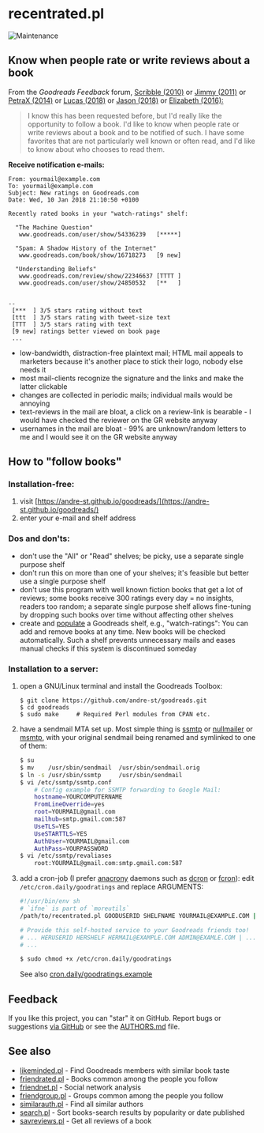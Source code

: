 # recentrated.pl

![Maintenance](https://img.shields.io/maintenance/yes/2019.svg)


## Know when people rate or write reviews about a book

From the _Goodreads Feedback_ forum, 
[Scribble (2010)](https://web.archive.org/web/20190525012742/https://www.goodreads.com/topic/show/440170-follow-user-reviews----follow-the-book)
or [Jimmy (2011)](https://web.archive.org/web/20190525012635/https://www.goodreads.com/topic/show/563115-follow-a-book)
or [PetraX (2014)](https://web.archive.org/web/20190525012443/https://www.goodreads.com/topic/show/2136206-following-books)
or [Lucas (2018)](https://web.archive.org/web/20190525012344/https://www.goodreads.com/topic/show/19212816-follow-all-reviews-of-a-book)
or [Jason (2018)](https://web.archive.org/web/20190525012148/https://www.goodreads.com/topic/show/19540183-subscribe-to-book-reviews-of-certain-books)
or [Elizabeth (2016):](https://web.archive.org/web/20190525012253/https://www.goodreads.com/topic/show/18060629-follow-book)
> I know this has been requested before, but I'd really like the opportunity to
> follow a book. I'd like to know when people rate or write reviews about a
> book and to be notified of such. I have some favorites that are not
> particularly well known or often read, and I'd like to know about who chooses
> to read them. 


**Receive notification e-mails:**
```
From: yourmail@example.com
To: yourmail@example.com
Subject: New ratings on Goodreads.com
Date: Wed, 10 Jan 2018 21:10:50 +0100

Recently rated books in your "watch-ratings" shelf:

  "The Machine Question"
   www.goodreads.com/user/show/54336239   [*****]

  "Spam: A Shadow History of the Internet"
   www.goodreads.com/book/show/16718273   [9 new]

  "Understanding Beliefs"
   www.goodreads.com/review/show/22346637 [TTTT ]
   www.goodreads.com/user/show/24850532   [**   ]


--
 [***  ] 3/5 stars rating without text
 [ttt  ] 3/5 stars rating with tweet-size text
 [TTT  ] 3/5 stars rating with text
 [9 new] ratings better viewed on book page
 ...   
```
- low-bandwidth, distraction-free plaintext mail; HTML mail appeals to marketers because it's another place to stick their logo, nobody else needs it
- most mail-clients recognize the signature and the links and make the latter clickable
- changes are collected in periodic mails; individual mails would be annoying
- text-reviews in the mail are bloat, a click on a review-link is bearable - I would have checked the reviewer on the GR website anyway
- usernames in the mail are bloat - 99% are unknown/random letters to me and I would see it on the GR website anyway


## How to "follow books" 

### Installation-free:

1. visit [https://andre-st.github.io/goodreads/](https://andre-st.github.io/goodreads/) 
2. enter your e-mail and shelf address


### Dos and don'ts:

- don't use the "All" or "Read" shelves; be picky, use a separate single purpose shelf
- don't run this on more than one of your shelves; it's feasible but better use a single purpose shelf
- don't use this program with well known fiction books that get a lot of reviews; 
  some books receive 300 ratings every day = no insights, readers too random; a separate single
  purpose shelf allows fine-tuning by dropping such books over time without affecting other shelves
- create and [populate](http://i0.wp.com/theeverscholar.com/wp-content/uploads/2015/03/goodreads3.jpg) 
	a Goodreads shelf, e.g., "watch-ratings": You can add and remove books at any time. 
	New books will be checked automatically. 
	Such a shelf prevents unnecessary mails and eases manual checks if this system is discontinued someday


### Installation to a server:

1. open a GNU/Linux terminal and install the Goodreads Toolbox:
	```console
	$ git clone https://github.com/andre-st/goodreads.git
	$ cd goodreads
	$ sudo make     # Required Perl modules from CPAN etc.
	```
2. have a sendmail MTA set up. 
	Most simple thing is 
	[ssmtp](https://wiki.debian.org/sSMTP) or 
	[nullmailer](http://untroubled.org/nullmailer/) or 
	[msmtp](http://msmtp.sourceforge.net), 
	with your original sendmail being renamed and symlinked to one of them:
	```sh
	$ su
	$ mv    /usr/sbin/sendmail  /usr/sbin/sendmail.orig
	$ ln -s /usr/sbin/ssmtp     /usr/sbin/sendmail
	$ vi /etc/ssmtp/ssmtp.conf
		# Config example for SSMTP forwarding to Google Mail:
		hostname=YOURCOMPUTERNAME
		FromLineOverride=yes
		root=YOURMAIL@gmail.com
		mailhub=smtp.gmail.com:587
		UseTLS=YES
		UseSTARTTLS=YES
		AuthUser=YOURMAIL@gmail.com
		AuthPass=YOURPASSWORD
	$ vi /etc/ssmtp/revaliases
		root:YOURMAIL@gmail.com:smtp.gmail.com:587
	```
3. add a cron-job (I prefer 
	[anacrony](https://en.wikipedia.org/wiki/Anacron "performs pending jobs if the computer was previously shut down") 
	daemons such as 
	[dcron](https://github.com/dubiousjim/dcron) or 
	[fcron](https://en.wikipedia.org/wiki/Fcron)):
	edit `/etc/cron.daily/goodratings` and replace ARGUMENTS:
	```sh
	#!/usr/bin/env sh
	# `ifne` is part of `moreutils`
	/path/to/recentrated.pl GOODUSERID SHELFNAME YOURMAIL@EXAMPLE.COM | ifne /usr/sbin/sendmail -t
	
	# Provide this self-hosted service to your Goodreads friends too!
	# ... HERUSERID HERSHELF HERMAIL@EXAMPLE.COM ADMIN@EXAMLE.COM | ...
	# ...
	```
	```sh
	$ sudo chmod +x /etc/cron.daily/goodratings
	```
	See also [cron.daily/goodratings.example](cron.daily/goodratings.example)


## Feedback

If you like this project, you can "star" it on GitHub.
Report bugs or suggestions [via GitHub](https://github.com/andre-st/goodreads/issues) 
or see the [AUTHORS.md](../AUTHORS.md) file.


## See also

- [likeminded.pl](likeminded.md)   - Find Goodreads members with similar book taste
- [friendrated.pl](friendrated.md) - Books common among the people you follow
- [friendnet.pl](friendnet.md)     - Social network analysis
- [friendgroup.pl](friendgroup.md) - Groups common among the people you follow
- [similarauth.pl](similarauth.md) - Find all similar authors
- [search.pl](search.md)           - Sort books-search results by popularity or date published
- [savreviews.pl](savreviews.md)   - Get all reviews of a book

